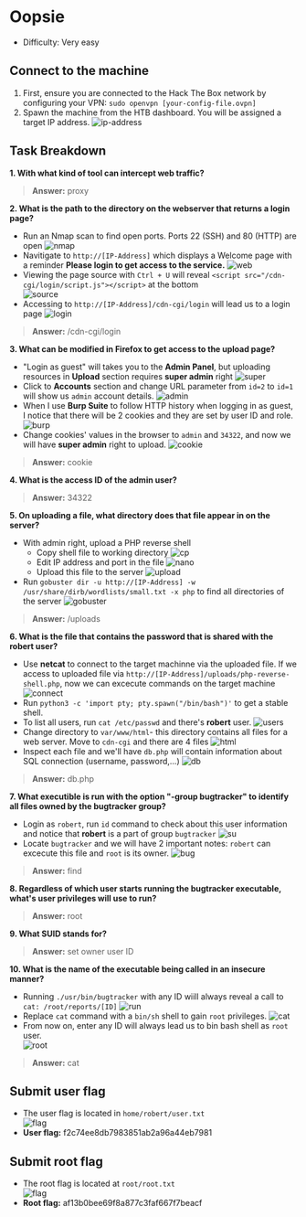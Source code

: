 # Oopsie
- Difficulty: Very easy 

## Connect to the machine
1. First, ensure you are connected to the Hack The Box network by configuring your VPN: `sudo openvpn [your-config-file.ovpn]`
2. Spawn the machine from the HTB dashboard. You will be assigned a target IP address.
![ip-address](img/ip-address.png)

## Task Breakdown
**1. With what kind of tool can intercept web traffic?**
> **Answer:** proxy

**2. What is the path to the directory on the webserver that returns a login page?**
- Run an Nmap scan to find open ports. Ports 22 (SSH) and 80 (HTTP) are open
![nmap](img/nmap.png)
- Navitigate to `http://[IP-Address]` which  displays a Welcome page with a reminder **Please login to get access to the service.**
![web](img/web.png)
- Viewing the page source with `Ctrl + U` will reveal `<script src="/cdn-cgi/login/script.js"></script>` at the bottom  
![source](img/source.png)
- Accessing to `http://[IP-Address]/cdn-cgi/login` will lead us to a login page
![login](img/login.png)
> **Answer:** /cdn-cgi/login

**3. What can be modified in Firefox to get access to the upload page?**
- "Login as guest" will takes you to the **Admin Panel**, but uploading resources in **Upload** section requires **super admin** right
![super](img/super.png)
- Click to **Accounts** section and change URL parameter from  `id=2` to `id=1` will show us `admin` account details.
![admin](img/admin.png)
- When I use **Burp Suite** to follow HTTP history when logging in as guest, I notice that there will be 2 cookies and they are set by user ID and role.
![burp](img/burp.png)
- Change cookies' values in the browser to `admin` and `34322`, and now we will have **super  admin** right to upload.
![cookie](img/cookie.png)
> **Answer:** cookie 

**4. What is the access ID of the admin user?**
> **Answer:** 34322

**5. On uploading a file, what directory does that file appear in on the server?**
- With admin right, upload a PHP reverse shell
    - Copy shell file to working directory
    ![cp](img/cp.png)
    - Edit IP address and port in the file 
    ![nano](img/nanon.png)
    - Upload this file to the server
    ![upload](img/upload.png)
- Run `gobuster dir -u http://[IP-Address] -w /usr/share/dirb/wordlists/small.txt -x php` to find all directories of the server
![gobuster](img/gobuster.png)
> **Answer:** /uploads

**6. What is the file that contains the password that is shared with the robert user?**
- Use **netcat** to connect to the target machinne via the uploaded file. If we access to uploaded file via `http://[IP-Address]/uploads/php-reverse-shell.php`, now we can excecute commands on the target machine
![connect](img/connect.png)
- Run `python3 -c 'import pty; pty.spawn("/bin/bash")'` to get a stable shell.
- To list all users, run `cat /etc/passwd` and there's **robert** user.
![users](img/users.png)
- Change directory to `var/www/html`- this directory contains all files for a web server. Move to `cdn-cgi` and there are 4 files
![html](img/html.png)
- Inspect each file and we'll have `db.php` will contain information about SQL connection (username, password,...)
![db](img/db.png)
> **Answer:** db.php

**7. What executible is run with the option "-group bugtracker" to identify all files owned by the bugtracker group?**
- Login as `robert`, run `id` command to check about this user information and notice that **robert** is a part of group `bugtracker`
![su](img/su-robert.png)
- Locate `bugtracker` and we will have 2 important notes: `robert` can excecute this file and `root` is its owner.
![bug](img/bug.png)
> **Answer:** find

**8. Regardless of which user starts running the bugtracker executable, what's user privileges will use to run?**
> **Answer:** root

**9. What SUID stands for?**
> **Answer:** set owner user ID

**10. What is the name of the executable being called in an insecure manner?**
- Running `./usr/bin/bugtracker` with any ID wiill always reveal a call to `cat: /root/reports/[ID]`
![run](img/run-bug.png)
- Replace `cat` command with a `bin/sh` shell to gain `root` privileges.
![cat](img/cat.png)
- From now on, enter any ID will always  lead us to bin bash shell as `root` user.  
![root](img/root.png)
> **Answer:** cat

## Submit user flag
- The user flag is located in `home/robert/user.txt`  
![flag](img/flag.png)
- **User flag:** f2c74ee8db7983851ab2a96a44eb7981

## Submit root flag
- The root flag is located at `root/root.txt`   
![flag](img/flag1.png)  
- **Root flag:** af13b0bee69f8a877c3faf667f7beacf

